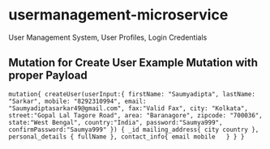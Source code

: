 # usermanagement-microservice

User Management System, User Profiles, Login Credentials

## Mutation for Create User Example Mutation with proper Payload

`mutation{
createUser(userInput:{
firstName: "Saumyadipta",
lastName: "Sarkar",
mobile: "8292310994",
email: "Saumyadiptasarkar49@gmail.com",
fax:"Valid Fax",
city: "Kolkata",
street:"Gopal Lal Tagore Road",
area: "Baranagore",
zipcode: "700036",
state:"West Bengal",
country:"India",
password:"Saumya999",
confirmPassword:"Saumya999"
}) {
_id
mailing_address{
city
country
},
personal_details {
fullName
},
contact_info{
email
mobile  
 }
}
}`
